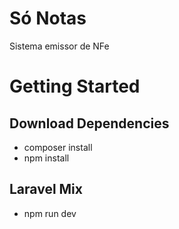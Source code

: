 # Só Notas

Sistema emissor de NFe

# Getting Started

## Download Dependencies
- composer install
- npm install

## Laravel Mix
- npm run dev

